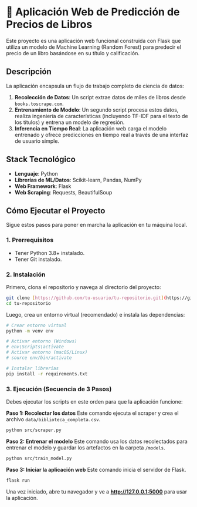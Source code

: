 # 🤖 Aplicación Web de Predicción de Precios de Libros

Este proyecto es una aplicación web funcional construida con Flask que utiliza un modelo de Machine Learning (Random Forest) para predecir el precio de un libro basándose en su título y calificación.

## Descripción

La aplicación encapsula un flujo de trabajo completo de ciencia de datos:

1.  **Recolección de Datos**: Un script extrae datos de miles de libros desde `books.toscrape.com`.
2.  **Entrenamiento de Modelo**: Un segundo script procesa estos datos, realiza ingeniería de características (incluyendo TF-IDF para el texto de los títulos) y entrena un modelo de regresión.
3.  **Inferencia en Tiempo Real**: La aplicación web carga el modelo entrenado y ofrece predicciones en tiempo real a través de una interfaz de usuario simple.

## Stack Tecnológico

- **Lenguaje**: Python
- **Librerías de ML/Datos**: Scikit-learn, Pandas, NumPy
- **Web Framework**: Flask
- **Web Scraping**: Requests, BeautifulSoup

## Cómo Ejecutar el Proyecto

Sigue estos pasos para poner en marcha la aplicación en tu máquina local.

### 1. Prerrequisitos

- Tener Python 3.8+ instalado.
- Tener Git instalado.

### 2. Instalación

Primero, clona el repositorio y navega al directorio del proyecto:

```bash
git clone [https://github.com/tu-usuario/tu-repositorio.git](https://github.com/tu-usuario/tu-repositorio.git)
cd tu-repositorio
```

Luego, crea un entorno virtual (recomendado) e instala las dependencias:

```bash
# Crear entorno virtual
python -m venv env

# Activar entorno (Windows)
# env\Scripts\activate
# Activar entorno (macOS/Linux)
# source env/bin/activate

# Instalar librerías
pip install -r requirements.txt
```

### 3. Ejecución (Secuencia de 3 Pasos)

Debes ejecutar los scripts en este orden para que la aplicación funcione:

**Paso 1: Recolectar los datos**
Este comando ejecuta el scraper y crea el archivo `data/biblioteca_completa.csv`.

```bash
python src/scraper.py
```

**Paso 2: Entrenar el modelo**
Este comando usa los datos recolectados para entrenar el modelo y guardar los artefactos en la carpeta `/models`.

```bash
python src/train_model.py
```

**Paso 3: Iniciar la aplicación web**
Este comando inicia el servidor de Flask.

```bash
flask run
```

Una vez iniciado, abre tu navegador y ve a **http://127.0.0.1:5000** para usar la aplicación.
